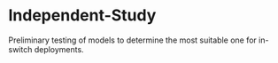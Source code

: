 # Independent-Study
Preliminary testing of models to determine the most suitable one for in-switch deployments.

